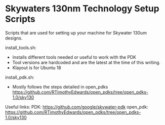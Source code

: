 # Skywaters 130nm Technology Setup Scripts

Scripts that are used for setting up your machine for Skywater 130um designs.

install_tools.sh: 
* Installs different tools needed or useful to work with the PDK
* Tool versions are hardcoded and are the latest at the time of this writing.
* Klayout is for Ubuntu 18

install_pdk.sh:
* Mostly follows the steps detailed in open_pdks https://github.com/RTimothyEdwards/open_pdks/tree/open_pdks-1.0/sky130


Useful links:
PDK: https://github.com/google/skywater-pdk
open_pdk: https://github.com/RTimothyEdwards/open_pdks/tree/open_pdks-1.0/sky130






